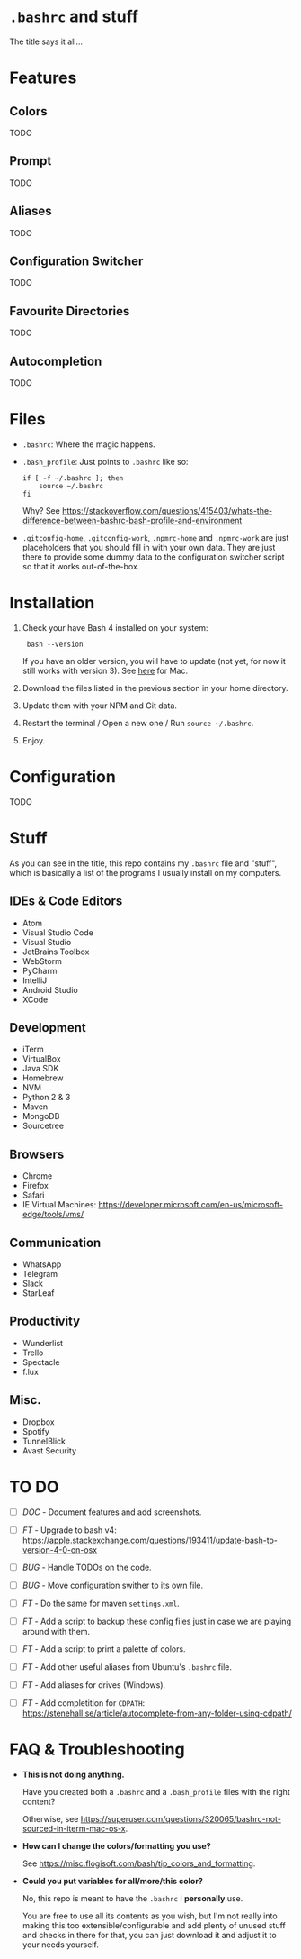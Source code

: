 `.bashrc` and stuff
====================

The title says it all...


Features
========

Colors
------

TODO


Prompt
------

TODO


Aliases
-------

TODO

Configuration Switcher
----------------------

TODO


Favourite Directories
---------------------

TODO


Autocompletion
--------------

TODO


Files
=====

- `.bashrc`: Where the magic happens.

- `.bash_profile`: Just points to `.bashrc` like so:

      if [ -f ~/.bashrc ]; then 
          source ~/.bashrc 
      fi

  Why? See https://stackoverflow.com/questions/415403/whats-the-difference-between-bashrc-bash-profile-and-environment

- `.gitconfig-home`, `.gitconfig-work`, `.npmrc-home` and `.npmrc-work` are just placeholders that you should fill in with your own data. They are just there to provide some dummy data to the configuration switcher script so that it works out-of-the-box.


Installation
============

1. Check your have Bash 4 installed on your system:

        bash --version

    If you have an older version, you will have to update (not yet, for now it still works with version 3). See [here](http://clubmate.fi/upgrade-to-bash-4-in-mac-os-x/) for Mac.

2. Download the files listed in the previous section in your home directory.

2. Update them with your NPM and Git data.

3. Restart the terminal / Open a new one / Run `source ~/.bashrc`.

4. Enjoy.


Configuration
=============

TODO


Stuff
=====

As you can see in the title, this repo contains my `.bashrc` file and "stuff", which is basically a list of the programs I usually install on my computers.


IDEs & Code Editors
-------------------

- Atom
- Visual Studio Code
- Visual Studio
- JetBrains Toolbox
- WebStorm
- PyCharm
- IntelliJ
- Android Studio
- XCode


Development
-----------

- iTerm
- VirtualBox
- Java SDK
- Homebrew
- NVM
- Python 2 & 3
- Maven
- MongoDB
- Sourcetree


Browsers
--------

- Chrome
- Firefox
- Safari
- IE Virtual Machines: https://developer.microsoft.com/en-us/microsoft-edge/tools/vms/


Communication
-------------

- WhatsApp
- Telegram
- Slack
- StarLeaf


Productivity
------------

- Wunderlist
- Trello
- Spectacle
- f.lux


Misc.
-----

- Dropbox
- Spotify
- TunnelBlick
- Avast Security


TO DO
=====

- [ ] *DOC* - Document features and add screenshots.

- [ ] *FT* - Upgrade to bash v4: https://apple.stackexchange.com/questions/193411/update-bash-to-version-4-0-on-osx

- [ ] *BUG* - Handle TODOs on the code.

- [ ] *BUG* - Move configuration swither to its own file.

- [ ] *FT* - Do the same for maven `settings.xml`.

- [ ] *FT* - Add a script to backup these config files just in case we are playing around with them.

- [ ] *FT* - Add a script to print a palette of colors.

- [ ] *FT* - Add other useful aliases from Ubuntu's `.bashrc` file.

- [ ] *FT* - Add aliases for drives (Windows).

- [ ] *FT* - Add completition for `CDPATH`: https://stenehall.se/article/autocomplete-from-any-folder-using-cdpath/


FAQ & Troubleshooting
=====================

- **This is not doing anything.**

  Have you created both a `.bashrc` and a `.bash_profile` files with the right content?

  Otherwise, see https://superuser.com/questions/320065/bashrc-not-sourced-in-iterm-mac-os-x.

- **How can I change the colors/formatting you use?**

  See https://misc.flogisoft.com/bash/tip_colors_and_formatting.

- **Could you put variables for all/more/this color?**

  No, this repo is meant to have the `.bashrc` I **personally** use.

  You are free to use all its contents as you wish, but I'm not really into making this too extensible/configurable and add plenty of unused stuff and checks in there for that, you can just download it and adjust it to your needs yourself.
